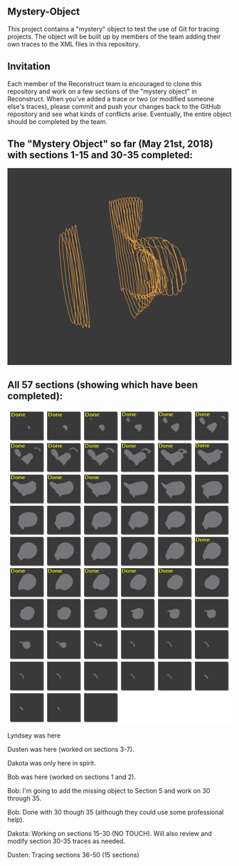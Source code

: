 ## Mystery-Object
This project contains a "mystery" object to test the use of Git for tracing projects. The object will be built up by members of the team adding their own traces to the XML files in this repository.

## Invitation
Each member of the Reconstruct team is encouraged to clone this repository and work on a few sections of the "mystery object" in Reconstruct. When you've added a trace or two (or modified someone else's traces), please commit and push your changes back to the GitHub repository and see what kinds of conflicts arise. Eventually, the entire object should be completed by the team.

## The "Mystery Object" so far (May 21st, 2018) with sections 1-15 and 30-35 completed:
![MysteryObject](images/sections_so_far.gif?raw=true "MysteryObject")


## All 57 sections (showing which have been completed):
![CompletedFrames](images/All_Frames_Done.png?raw=true "CompletedFrames")

Lyndsey was here

Dusten was here (worked on sections 3-7).

Dakota was only here in spirit. 

Bob was here (worked on sections 1 and 2).

Bob: I'm going to add the missing object to Section 5 and work on 30 through 35.

Bob: Done with 30 though 35 (although they could use some professional help).

Dakota: Working on sections 15-30 (NO TOUCH). Will also review and modify section 30-35 traces as needed. 

Dusten: Tracing sections 36-50 (15 sections)
